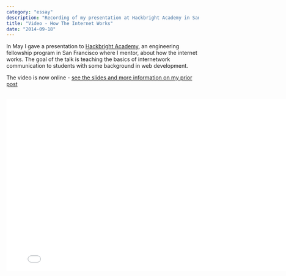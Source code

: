 ```yaml
---
category: "essay"
description: "Recording of my presentation at Hackbright Academy in San Francisco"
title: "Video - How The Internet Works"
date: "2014-09-18"
---
```


In May I gave a presentation to [Hackbright Academy](http://hackbrightacademy.com/), an engineering fellowship program in San Francisco where I mentor, about how the internet works. The goal of the talk is teaching the basics of internetwork communication to students with some background in web development. 

The video is now online - [see the slides and more information on my prior post](/how-the-internet-works/)

<br />

<iframe class="full-width" src="//player.vimeo.com/video/101357330" width="800" height="450" frameborder="0" webkitallowfullscreen mozallowfullscreen allowfullscreen></iframe> 
